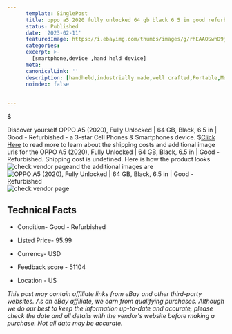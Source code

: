 ```yaml
---
      template: SinglePost
      title: oppo a5 2020 fully unlocked 64 gb black 6 5 in good refurbished
      status: Published
      date: '2023-02-11'
      featuredImage: https://i.ebayimg.com/thumbs/images/g/rhEAAOSwhD9jxrzt/s-l225.jpg
      categories: 
      excerpt: >-
        [smartphone,device ,hand held device]
      meta:
      canonicalLink: ''
      description: [handheld,industrially made,well crafted,Portable,Mobile,Compact,Convenient,Lightweight,Maneuverable,Man-portable,Miniature,Carriable,Hand-held,Light,Holdable,Transportable,Mobile device,Pocket-sized,On-the-go,Wireless,Cordless,Compact size,Convenient size, smartphone,device ,hand held device]
      noindex: false
      
        
---
```

$

Discover yourself OPPO A5 (2020), Fully Unlocked | 64 GB, Black, 6.5 in | Good - Refurbished - a 3-star Cell Phones & Smartphones device.
$[Click Here](https://www.ebay.com/itm/134415371512?hash=item1f4bc7ccf8%3Ag%3ArhEAAOSwhD9jxrzt&mkevt=1&mkcid=1&mkrid=711-53200-19255-0&campid=%253CePNCampaignId%253E&customid=%253CreferenceId%253E&toolid=10049) to read more to learn about the shipping costs and additional image urls for the OPPO A5 (2020), Fully Unlocked | 64 GB, Black, 6.5 in | Good - Refurbished. Shipping cost is undefined. Here is how the product looks ![check vendor page](https://i.ebayimg.com/thumbs/images/g/rhEAAOSwhD9jxrzt/s-l225.jpg)and the additional images are![OPPO A5 (2020), Fully Unlocked | 64 GB, Black, 6.5 in | Good - Refurbished](https://i.ebayimg.com/images/g/rhEAAOSwhD9jxrzt/s-l1600.jpg)![check vendor page](https://origin-galleryplus.ebayimg.com/ws/web/134415371512_2_0_1/225x225.jpg,https://origin-galleryplus.ebayimg.com/ws/web/134415371512_3_0_1/225x225.jpg)



 ## Technical Facts 



     
      

 - Condition- Good - Refurbished 


      

 - Listed Price- 95.99 


      

 - Currency- USD 


      

 - Feedback score - 51104 


      

 - Location - US 


      
      

 *_This post may contain affiliate links from eBay and other third-party websites. As an eBay affiliate, we earn from qualifying purchases. Although we do our best to keep the information up-to-date and accurate, please check the date and all details with the vendor's website before making a purchase. Not all data may be accurate._*






